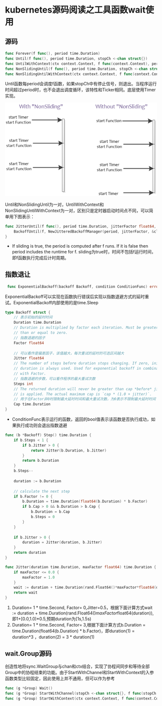 # kubernetes源码阅读之工具函数wait使用

## 源码
```go
func Forever(f func(), period time.Duration) 
func Until(f func(), period time.Duration, stopCh <-chan struct{}) 
func UntilWithContext(ctx context.Context, f func(context.Context), period time.Duration) 
func NonSlidingUntil(f func(), period time.Duration, stopCh <-chan struct{}) 
func NonSlidingUntilWithContext(ctx context.Context, f func(context.Context), period time.Duration)
```
Until函数每period会调度f函数，如果stopCh中有停止信号，则退出。当程序运行时间超过period时，也不会退出调度循环，该特性和Ticker相同。底层使用Timer实现。

![](.wait_util_images/wait_sliding.png)

Until和NonSlidingUntil为一对，UntilWithContext和NonSlidingUntilWithContext为一对，区别只是定时器启动时间点不同，可以简单用下图表示：
```go
func JitterUntil(f func(), period time.Duration, jitterFactor float64, sliding bool, stopCh <-chan struct{}) {
	BackoffUntil(f, NewJitteredBackoffManager(period, jitterFactor, &clock.RealClock{}), sliding, stopCh)
}
```
- If sliding is true, the period is computed after f runs. If it is false then period includes the runtime for f.
sliding为true时，时间不包括f运行时间，即f函数执行完成后计时周期。

## 指数退让
```go
 func ExponentialBackoff(backoff Backoff, condition ConditionFunc) error 
```
ExponentialBackoff可以实现在函数执行错误后实现以指数退避方式的延时重试。ExponentialBackoff内部使用的是time.Sleep
```go
type Backoff struct {
    // 表示初始的延时时间
    Duration time.Duration
    // Duration is multiplied by factor each iteration. Must be greater
    // than or equal to zero.
    // 指数退避的因子
    Factor float64

    // 可以看作是偏差因子，该值越大，每次重试的延时的可选区间越大
    Jitter float64
    // The number of steps before duration stops changing. If zero, initial
    // duration is always used. Used for exponential backoff in combination
    // with Factor.
    // 指数退避的步数，可以看作程序的最大重试次数
    Steps int
    // The returned duration will never be greater than cap *before* jitter
    // is applied. The actual maximum cap is `cap * (1.0 + jitter)`.
    // 用于在Factor非0时限制最大延时时间和最大重试次数，为0表示不限制最大延时时间
    Cap time.Duration
}
```
- ConditionFunc表示运行的函数，返回的bool值表示该函数是否执行成功，如果执行成功则会退出指数退避

```go
func (b *Backoff) Step() time.Duration {
	if b.Steps < 1 {
		if b.Jitter > 0 {
			return Jitter(b.Duration, b.Jitter)
		}
		return b.Duration
	}
	b.Steps--

	duration := b.Duration

	// calculate the next step
	if b.Factor != 0 {
		b.Duration = time.Duration(float64(b.Duration) * b.Factor)
		if b.Cap > 0 && b.Duration > b.Cap {
			b.Duration = b.Cap
			b.Steps = 0
		}
	}

	if b.Jitter > 0 {
		duration = Jitter(duration, b.Jitter)
	}
	return duration
}
```

```go
func Jitter(duration time.Duration, maxFactor float64) time.Duration {
	if maxFactor <= 0.0 {
		maxFactor = 1.0
	}
	wait := duration + time.Duration(rand.Float64()*maxFactor*float64(duration))
	return wait
}
```

1. Duration= 1 * time.Second, Factor= 0,Jitter=0.5，根据下面计算方式wait := duration + time.Duration(rand.Float64()*maxFactor*float64(duration)),即1+[0.0,1.0)*0.5,预期duration为[1s,1.5s)
2. Duration= 1 * time.Second, Factor= 3,根据下面计算方式b.Duration = time.Duration(float64(b.Duration) * b.Factor)，即duration(1) = duration*3 ，duration(2) = 3 * duration(1)


## wait.Group源码
创造性地将sync.WaitGroup与chan和ctx结合，实现了协程间同步和等待全部Group中的协程结束的功能。由于StartWithChannel和StartWithContext的入参函数类型比较固定，因此使用上并不通用，但可以作为参考
```go
func (g *Group) Wait() 
func (g *Group) StartWithChannel(stopCh <-chan struct{}, f func(stopCh <-chan struct{}))
func (g *Group) StartWithContext(ctx context.Context, f func(context.Context))
```
